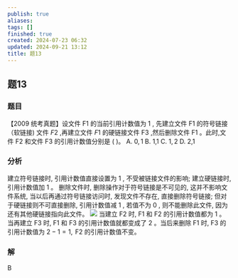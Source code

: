 ```yaml
---
publish: true
aliases: 
tags: []
finished: true
created: 2024-07-23 06:32
updated: 2024-09-21 13:12
title: 题13
---
```

## 题13
### 题目
【2009 统考真题】设文件 F1 的当前引用计数值为 1 , 先建立文件 F1 的符号链接（软链接) 文件 ${F2}$ ,再建立文件 ${F1}$ 的硬链接文件 $\mathrm{F}3$ ,然后删除文件 $\mathrm{F}1$ 。此时,文件 $\mathrm{F}2$ 和文件 F3 的引用计数值分别是 ( )。
A. $0,1$ 
B. 1,1 
C. $1,2$ 
D. 2,1
### 分析
建立符号链接时, 引用计数值直接设置为 1 , 不受被链接文件的影响; 建立硬链接时, 引用计数值加 1 。
删除文件时, 删除操作对于符号链接是不可见的, 这并不影响文件系统, 当以后再通过符号链接访问时, 发现文件不存在, 直接删除符号链接;
但对于硬链接则不可直接删除, 引用计数值减 1 , 若值不为 0 , 则不能删除此文件, 因为还有其他硬链接指向此文件。
![](https://img.hwenyi.tech/202408231631963.webp)
当建立 $\mathrm{F}2$ 时, $\mathrm{F}1$ 和 $\mathrm{F}2$ 的引用计数值都为 1 。当再建立 $\mathrm{F}3$ 时, $\mathrm{F}1$ 和 $\mathrm{F}3$ 的引用计数值就都变成了 2 。当后来删除 $\mathrm{F}1$ 时, $\mathrm{F}3$ 的引用计数值为 $2 - 1 = 1,\mathrm{\;F}2$ 的引用计数值不变。
### 解
B